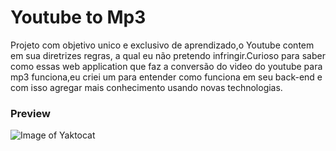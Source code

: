 ﻿# Youtube to Mp3
Projeto com objetivo unico e exclusivo de aprendizado,o Youtube contem em sua
diretrizes regras, a qual eu não pretendo infringir.Curioso para saber como essas web application que faz a conversão do video do youtube para mp3 funciona,eu criei um para entender como funciona em seu back-end e com isso agregar mais conhecimento usando novas technologias.

### Preview
![Image of Yaktocat](https://github.com/LucasRetamero/YoutubeToMp3/public/img/project.png)
